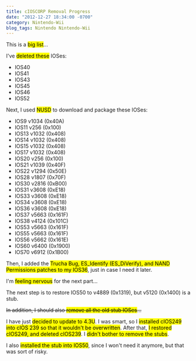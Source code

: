 ```yaml
---
title: cIOSCORP Removal Progress
date: "2012-12-27 18:34:00 -0700"
category: Nintendo-Wii
blog_tags: Nintendo Nintendo-Wii
---
```

This is a <mark>big list</mark>...

<!--more-->

I've <mark>deleted these</mark> IOSes:

* IOS40
* IOS41
* IOS43
* IOS45
* IOS46
* IOS52

Next, I used <mark>NUSD</mark> to download and package these IOSes:

* IOS9 v1034 (0x40A)
* IOS11 v256 (0x100)
* IOS13 v1032 (0x408)
* IOS14 v1032 (0x408)
* IOS15 v1032 (0x408)
* IOS17 v1032 (0x408)
* IOS20 v256 (0x100)
* IOS21 v1039 (0x40F)
* IOS22 v1294 (0x50E)
* IOS28 v1807 (0x70F)
* IOS30 v2816 (0xB00)
* IOS31 v3608 (0xE18)
* IOS33 v3608 (0xE18)
* IOS34 v3608 (0xE18)
* IOS36 v3608 (0xE18)
* IOS37 v5663 (0x161F)
* IOS38 v4124 (0x101C)
* IOS53 v5663 (0x161F)
* IOS55 v5663 (0x161F)
* IOS56 v5662 (0x161E)
* IOS60 v6400 (0x1900)
* IOS70 v6912 (0x1B00)

Then, I added the <mark>Trucha Bug, ES\_Identify (ES\_DiVerify), and NAND Permissions patches to my IOS36</mark>, just in case I need it later.

I'm <mark>feeling nervous</mark> for the next part...

The next step is to restore IOS50 to v4889 (0x1319), but v5120 (0x1400) is a stub.

~~In addition, I should also <mark>remove all the old stub IOSes</mark>...~~

I have just <mark>decided to update to 4.3U</mark>. I was smart, so I <mark>installed cIOS249 into cIOS 239 so that it wouldn't be overwritten</mark>. After that, <mark>I restored cIOS249, and deleted cIOS239</mark>. I <mark>didn't bother to remove the stubs</mark>.

I also <mark>installed the stub into IOS50</mark>, since I won't need it anymore, but that was sort of risky.
